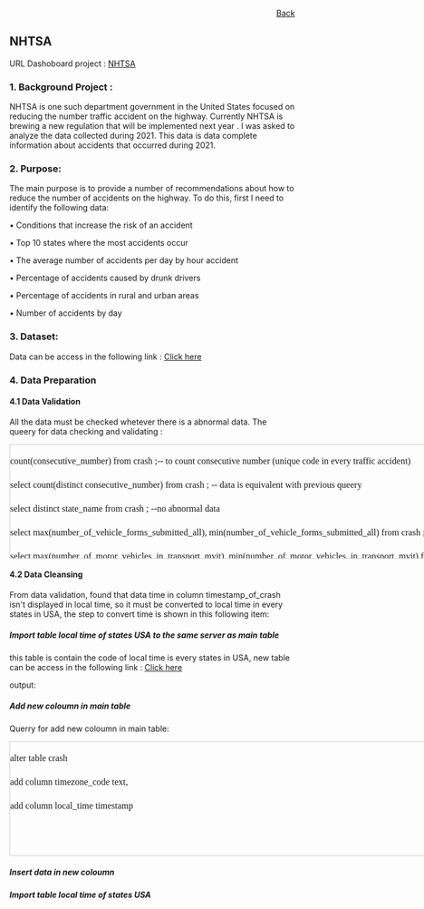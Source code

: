 <p align="right"> <a href="https://achmadirfana.github.io/portofolio/portfolio-NHTSA.html">Back</a></p>


<h2> NHTSA</h2>
<p> URL Dashoboard project : <a href="https://app.powerbi.com/view?r=eyJrIjoiMjI5NDY4NGMtNjg2Zi00ZjA1LWI4Y2UtYWJjOTNhZDYxNmU0IiwidCI6ImRmODY3OWNkLWE4MGUtNDVkOC05OWFjLWM4M2VkN2ZmOTVhMCJ9">NHTSA</a></p>
<h3> 1. Background Project :</h3>
<p> NHTSA is one such department government in the United States focused on reducing the number
traffic accident on the highway.
Currently NHTSA is brewing a new regulation that will be implemented next year
. I was asked to
analyze the data collected during 2021. This data is data
complete information about accidents that occurred during 2021.</p>
<h3>2. Purpose:</h3>
<p> The main purpose is to provide a number of recommendations
about how to reduce the number of accidents on the highway. To do this,
first I  need to identify the following data:</p>
<p>•  Conditions that increase the risk of an accident </p>
<p>•  Top 10 states where the most accidents occur </p>
<p>•  The average number of accidents per day by hour accident </p>
<p>•  Percentage of accidents caused by drunk drivers </p>
<p>•  Percentage of accidents in rural and urban areas </p>
<p>•  Number of accidents by day </p>


<h3>3. Dataset:</h3>
<p>Data can be access in the following link : <a href="https://drive.google.com/file/d/1wiFf1VpFRXXUz9XpHjb--6vFDoNiCVDK/view?usp=sharing">Click here</a></p>
<h3>4. Data Preparation</h3>
<h4>4.1 Data Validation</h4>
<p> All the data must be checked whetever there is a abnormal data. The  queery for data checking and validating :</p>

<div style="height:200px;width:1000px;border:1px solid #ccc;font:16px/26px Georgia, Garamond, Serif;overflow:auto;">
<p style="font-family:verdana"> count(consecutive_number) from crash ;-- to count consecutive number (unique code in every traffic accident) </p>
<p style="font-family:verdana"> select count(distinct consecutive_number) from crash ; -- data is equivalent with previous queery </p>
<p style="font-family:verdana"> select  distinct state_name from crash ; --no abnormal data </p> 
<p style="font-family:verdana"> select  max(number_of_vehicle_forms_submitted_all), min(number_of_vehicle_forms_submitted_all) from crash ; --no abnormal data </p>
<p style="font-family:verdana"> select  max(number_of_motor_vehicles_in_transport_mvit), min(number_of_motor_vehicles_in_transport_mvit) from crash; --no abnormal data</p>
<p style="font-family:verdana"> select  max(number_of_parked_working_vehicles), min(number_of_parked_working_vehicles) from crash; --no abnormal data</p>
 <p style="font-family:verdana"> select  max(number_of_forms_submitted_for_persons_not_in_motor_vehicles), min(number_of_forms_submitted_for_persons_not_in_motor_vehicles) from crash --no abnormal data ;</p>
<p style="font-family:verdana"> select  max(number_of_persons_in_motor_vehicles_in_transport_mvit), min(number_of_persons_in_motor_vehicles_in_transport_mvit) from crash ; --no abnormal data </p>
<p style="font-family:verdana"> select  max(number_of_persons_not_in_motor_vehicles_in_transport_mvit), min(number_of_persons_not_in_motor_vehicles_in_transport_mvit) from crash ; --no abnormal data</p>
<p style="font-family:verdana"> select distinct land_use_name from crash ; --no abnormal data</p>
<p style="font-family:verdana"> select distinct functional_system_name from crash ; --no abnormal data</p>
<p style="font-family:verdana"> select min(milepoint),max(milepoint) from crash ; --no abnormal data</p>
<p style="font-family:verdana"> select distinct manner_of_collision_name from crash ;--no abnormal data</p>
<p style="font-family:verdana"> select distinct type_of_intersection_name from crash   ;--no abnormal data</p>
<p style="font-family:verdana"> select distinct light_condition_name from crash ;--no abnormal data</p>
<p style="font-family:verdana"> select distinct atmospheric_conditions_1_name from crash ;--no abnormal data</p>
<p style="font-family:verdana"> select distinct number_of_fatalities from crash   ; --no abnormal data</p>
<p style="font-family:verdana"> select distinct number_of_drunk_drivers from crash  ; --no abnormal data</p>
<p style="font-family:verdana"> select min(timestamp_of_crash),max(timestamp_of_crash) from crash  ; -- found that time is not in local state of USA, so it must to convert to local time </div>
 
 
 
 
 
  
  
</div>
<h4>4.2 Data Cleansing</h4>
<p> From data validation, found that data time in column timestamp_of_crash  isn't displayed in local time, so it must be converted to local time in every states in USA, the step to convert time is shown in this following item: </p>
<h5>Import table local time of states USA to the same server as main table</h5>
<p> this table is contain the code of local time is every states in USA, new table can be access in the following link : <a href="https://docs.google.com/spreadsheets/d/1I4XkiuiteYmqRUeOvniIAuO7CPi0wFmr8j85eGVXJJQ/edit?usp=sharing">Click here</a></p>
<p>output:<p>
<h5>Add new coloumn in main table </h5>
<p>Querry for add new coloumn in main table:
 <div style="height:200px;width:1000px;border:1px solid #ccc;font:16px/26px Georgia, Garamond, Serif;overflow:auto;">
  <p style="font-family:verdana"> alter table	crash </p>
  <p style="font-family:verdana">add column	timezone_code text,</p>
  <p style="font-family:verdana">add column	local_time timestamp </p>
  </div>
<h5>Insert data in new coloumn </h5>
<h5>Import table local time of states USA </h5>
  


